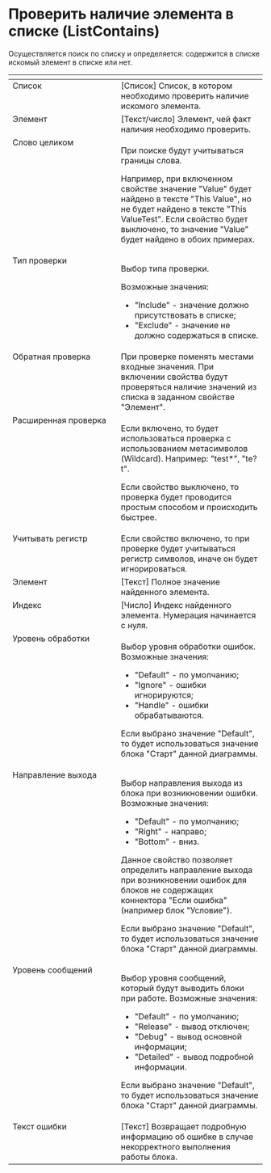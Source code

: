# Проверить наличие элемента в списке (ListContains)

Осуществляется поиск по списку и определяется: содержится в списке искомый элемент в списке или нет.

<table data-header-hidden><thead><tr><th width="239" valign="top"></th><th width="320" valign="top"></th></tr></thead><tbody><tr><td valign="top">Список</td><td valign="top">[Список] Список, в котором необходимо проверить наличие искомого элемента.</td></tr><tr><td valign="top">Элемент</td><td valign="top">[Текст/число] Элемент, чей факт наличия необходимо проверить.</td></tr><tr><td valign="top">Слово целиком</td><td valign="top"><p>При поиске будут учитываться границы слова. </p><p></p><p>Например, при включенном свойстве значение "Value" будет найдено в тексте "This Value", но не будет найдено в тексте "This ValueTest". Если свойство будет выключено, то значение "Value" будет найдено в обоих примерах.</p></td></tr><tr><td valign="top">Тип проверки</td><td valign="top"><p>Выбор типа проверки. </p><p>Возможные значения: </p><ul><li>"Include" - значение должно присутствовать в списке; </li><li>"Exclude" - значение не должно содержаться в списке.</li></ul></td></tr><tr><td valign="top">Обратная проверка</td><td valign="top">При проверке поменять местами входные значения. При включении свойства будут проверяться наличие значений из списка в заданном свойстве "Элемент".</td></tr><tr><td valign="top">Расширенная проверка</td><td valign="top"><p>Если включено, то будет использоваться проверка с использованием метасимволов (Wildcard). Например: "test*", "te?t". </p><p></p><p>Если свойство выключено, то проверка будет проводится простым способом и происходить быстрее.</p></td></tr><tr><td valign="top">Учитывать регистр</td><td valign="top">Если свойство включено, то при проверке будет учитываться регистр символов, иначе он будет игнорироваться.</td></tr><tr><td valign="top">Элемент</td><td valign="top">[Текст] Полное значение найденного элемента.</td></tr><tr><td valign="top">Индекс</td><td valign="top">[Число] Индекс найденного элемента. Нумерация начинается с нуля.</td></tr><tr><td valign="top">Уровень обработки</td><td valign="top"><p>Выбор уровня обработки ошибок. Возможные значения: </p><ul><li>"Default" - по умолчанию; </li><li>"Ignore" - ошибки игнорируются; </li><li>"Handle" - ошибки обрабатываются. </li></ul><p>Если выбрано значение "Default", то будет использоваться значение блока "Старт" данной диаграммы.</p></td></tr><tr><td valign="top">Направление выхода</td><td valign="top"><p>Выбор направления выхода из блока при возникновении ошибки. Возможные значения: </p><ul><li>"Default" - по умолчанию; </li><li>"Right" - направо; </li><li>"Bottom" - вниз. </li></ul><p>Данное свойство позволяет определить направление выхода при возникновении ошибок для блоков не содержащих коннектора "Если ошибка" (например блок "Условие"). </p><p></p><p>Если выбрано значение "Default", то будет использоваться значение блока "Старт" данной диаграммы.</p></td></tr><tr><td valign="top">Уровень сообщений</td><td valign="top"><p>Выбор уровня сообщений, который будут выводить блоки при работе. Возможные значения: </p><ul><li>"Default" - по умолчанию; </li><li>"Release" - вывод отключен; </li><li>"Debug" - вывод основной информации; </li><li>"Detailed" - вывод подробной информации. </li></ul><p>Если выбрано значение "Default", то будет использоваться значение блока "Старт" данной диаграммы.</p></td></tr><tr><td valign="top">Текст ошибки</td><td valign="top">[Текст] Возвращает подробную информацию об ошибке в случае некорректного выполнения работы блока.</td></tr></tbody></table>
